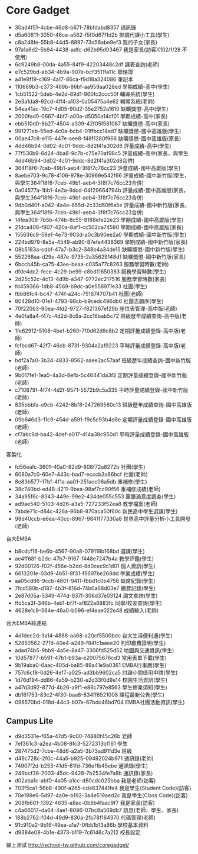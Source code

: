 Core Gadget
===========

* 30ad4f51-4cbe-46d8-b67f-78bfdabd8357 通訊錄
* d5a60611-3050-46ce-a562-f5f0d67f1d2b 排調代課小工具(學生)
* c8a248fe-55b8-44d5-8897-73d58abe9ef3 我的子女(家長)
* 97a1a6d2-5b94-4438-adfc-d62b95d03467 我是家長(訪客)(102/1/28 不使用)
* 6c9249b8-00da-4a55-84f9-42203448c2df 課表查詢(老師)
* e7c529bd-ab34-4b9a-907e-bcf3511fa11c 聯絡簿
* a41e8f19-c169-4a17-86ca-f9d18a324086 筆記本
* 110669b3-c373-469b-86bf-aa959aa028ed 學期成績-高中(學生)
* 1cb51322-5deb-4e2d-89d1-960fc2ccc50f 輔導系統(學生)
* 2e3a1da8-92cd-4ff4-a103-0a05475a4e62 輔導系統(老師)
* 54ea41ac-19c7-4d05-90d2-35e2752a1610 缺曠獎懲-高中(學生)
* 2000fed0-0667-4bf7-a00a-d5050a14cf01 學期成績-高中(家長)
* ebb510d0-8b27-4504-a309-42f05f581087 缺曠獎懲-高中(家長)
* 991271eb-55ed-4c0a-bcb4-01ffbcc14ad7 缺曠獎懲-國中高雄版(學生)
* 00ae47c8-e115-447e-aee8-f48f1280f968 缺曠獎懲-國中高雄版(家長)
* 4dd46b94-0d02-4c01-9ddc-8d2f41a302d8 評量成績-高中(學生)
* 77f536b9-6d24-4ba8-9c7b-c75e70af98c5 評量成績-高中(家長，與學生4dd46b94-0d02-4c01-9ddc-8d2f41a302d8合併)
* 364f18f6-7ceb-49b1-aeb4-3f8f7c76cc23 評量成績-國中高雄版(學生)
* 8aebe703-9c78-4106-978e-30969e542f66 評量成績-國中新竹版(學生，與學生364f18f6-7ceb-49b1-aeb4-3f8f7c76cc23合併)
* 0a04577a-1bb1-4e2a-9dcd-04f29664794b 評量成績-國中高雄版(家長，與學生364f18f6-7ceb-49b1-aeb4-3f8f7c76cc23合併)
* 9db0d40f-a042-4a4e-855d-2c33d60f6a5e 評量成績-國中新竹版(家長，與學生364f18f6-7ceb-49b1-aeb4-3f8f7c76cc23合併)
* 14fea308-7b5b-474b-8c55-8188efe22e23 學期成績-國中高雄版(學生)
* 21dca406-f807-420a-8af1-cc502ca74580 學期成績-國中高雄版(家長)
* 155636c9-59e1-4e73-903d-a0c3b90ee2a0 學期成績-國中新竹版(學生)
* 224bd979-8e5a-4549-ab90-87efe4438369 學期成績-國中新竹版(家長)
* 08b5183a-cdbf-47a7-b3c2-348b4a34de15 缺曠獎懲-國中新竹版(學生)
* 552268aa-d29e-487e-9735-2a35629148d1 缺曠獎懲-國中新竹版(家長)
* 6bccb45b-ca75-43ee-beaa-c035a77c8263 服務學習時數(老師)
* dfde4dc2-fece-4c29-be99-c8bd11650383 服務學習時數(學生)
* 2d25c52c-4c13-4d9b-a347-9772ec217516 服務學習時數(家長)
* fd459366-1db8-4569-b9dc-a0e558971e33 社團(學生)
* fbb86fc4-bc47-474f-a24c-751674707b41 社團(老師)
* 80428d10-01e1-4793-98cb-b9cedc496db6 社團志願序(學生)
* 70f220b3-90ea-4fd2-9727-f821367ef29b 座位表管理-高中版(老師)
* 4e0fa8a4-f47c-4d2d-8c6a-2cc16bab5c72 班級歷年成績查詢-高中版(老師)
* 1fe62912-5108-4bef-b260-710d62d9c8b2 定期評量成績登錄-高中版(老師)
* fcfbcd67-42f7-46cb-8731-9304a2af9223 平時評量成績登錄-高中版(老師)
* bdf2a7a0-3b34-4833-8562-aaee2ac57aaf 班級歷年成績查詢-國中新竹版(老師)
* 9b017fe1-1ea5-4a3d-8efb-5c46441da3f2 定期評量成績登錄-國中新竹版(老師)
* c710879f-4f74-4d2f-9571-5572b9c5a335 平時評量成績登錄-國中新竹版(老師)
* 835bbbfa-e9cb-4242-8bf8-247269560c13 班級歷年成績查詢-國中高雄版(老師)
* 09b646d3-11c9-454d-a591-f9c5c93b4d8e 定期評量成績登錄-國中高雄版(老師)
* cf7abc6d-ba42-4def-a017-d14a38c950d1 平時評量成績登錄-國中高雄版(老師)


客製化

* fd56eafc-3601-40a0-82d9-808f72a8272b 社團(學生)
* 6080a7c0-60e7-443c-bad7-ecccb3a86bcf 社團(老師)
* 8e83b577-17bf-4f1a-aa01-251acc06a5db 重補修(學生)
* 38c740bd-ed48-4211-9bea-98af7cc90f56 重補修成績(老師)
* 34a95f6c-8343-449e-99e2-434de055c553 團膳滿意度調查(學生)
* ad9ae540-5103-4d26-a3a5-727233f52ea8 教學檔案(老師)
* 7abde71c-d84c-426a-96b8-870aca50f60c 新民高中學生選課(學生)
* 98d40ccb-e6ea-40cc-8967-9841f77330a8 世界高中評量分析小工具開發(老師)

台大EMBA

* b8cdcf16-be6b-4567-90a8-079118b168bd 選課(學生)
* ae4ff68f-b2dc-47b7-9167-f448e7247b4a 教學評鑑(學生)
* 92d00126-f02f-456e-b2dd-8d0cec9c1d01 個人資訊(學生)
* 6613201e-03d9-4b51-8f31-f5697be268dd 學業成績(學生)
* aa05cd86-9ccb-4601-9411-fbbd1c0b4756 缺席紀錄(學生)
* 7fcd580b-d187-4b3f-816d-74b0a68d03e7 繳費記錄(學生)
* 2e87d05a-5349-474d-937f-306d37e03124 論文查詢(學生)
* ffd5ca3f-346b-4eb1-bf7f-af822a8983fc 同學/校友查詢(學生)
* 4628e1c9-564e-46a0-b096-ef4eae022e48 成績輸入(老師)

台大EMBA純連結

* 4d1dec2d-3a14-4888-aa68-a20cf5500bdc 台大生活便利通(學生)
* 52850562-271d-40e4-a249-f84fc1aaee20 列印繳費證明(學生)
* adad74b5-9bb9-4a5e-8a47-3306fd525d52 地圖與交通資訊(學生)
* 10d57877-b591-47b1-b93a-e20075676cd3 常用表單下載(學生)
* 9b19aba0-6aac-405d-ba85-89a41e9a0361 EMBA行事曆(學生)
* 757c6cf8-0d26-4ef7-a025-ad3bb9602ca5 討論小間借用申請(學生)
* 1d76d194-dd86-4a59-b230-e2d33f0d9e14 校園生活資訊(學生)
* a47d3d92-877d-4b26-a9f1-e86c797e8563 學生修業須知(學生)
* db161753-83c2-4f30-baa8-834ff6521008 課程最新公告(學生)
* 098570bd-018d-44c3-b07e-67bdc46bd704 EMBA社團活動資訊(學生)


Campus Lite
-----------
* d9d3531e-f65a-47d5-9c00-74880f45c26b 老師
* 7ef361c3-a2ea-4b08-8fc3-5272313b1161 學生
* 287475d2-7cbe-48d6-a2a5-3b73ad91fd3e 班級
* d46c728c-2f0c-44a5-b925-09492024b971 通訊錄(老師)
* 74907f2d-b253-41d5-81fd-736ef1b45ebe 通訊錄(學生)
* 249bcf38-2003-45dc-9428-7b2534fe7a8b 通訊錄(家長)
* d02aba1c-abf0-4a05-a1cc-d80cdc025bba 我是老師(訪客)
* 703f5ca1-56b8-490f-a265-cde637441fe4 我是學生(Student Code)(訪客)
* 70e199e9-5d97-4a0e-b192-3a4e519aed2c 我是學生(Class Code)(訪客)
* 208fb601-1392-4635-a8ac-0b9b4faac9f7 我是家長(訪客)
* c4a66017-da64-4ae1-8096-07bc8a569db7 訊息(老師、學生、家長)
* 188b2762-f04d-49d9-830a-2fb78f164370 代碼管理(老師)
* 91c910a2-9b16-49ea-a1a7-0fbb1b13a86b 學校基本資料
* d9384e08-4b1e-4373-b119-7c6146c7a212 校長設定

線上測試
http://ischool-tw.github.com/coregadget/